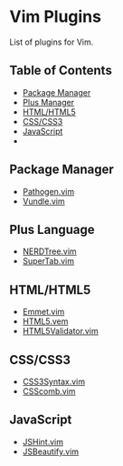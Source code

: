 # Vim Plugins

List of plugins for Vim.

## Table of Contents

* [Package Manager](#packagemanager)
* [Plus Manager](#plusmanager)
* [HTML/HTML5](#htmlhtml5)
* [CSS/CSS3](#csscss3)
* [JavaScript](#javascript)
* 

## Package Manager

* [Pathogen.vim](https://github.com/tpope/vim-pathogen)
* [Vundle.vim](https://github.com/gmarik/Vundle.vim)

## Plus Language

* [NERDTree.vim](https://github.com/scrooloose/nerdtree)
* [SuperTab.vim](https://github.com/ervandew/supertab)

## HTML/HTML5

* [Emmet.vim](https://github.com/mattn/emmet-vim)
* [HTML5.vem](https://github.com/othree/html5.vim)
* [HTML5Validator.vim](https://github.com/hokaccha/vim-html5validator)

## CSS/CSS3

* [CSS3Syntax.vim](https://github.com/hail2u/vim-css3-syntax)
* [CSScomb.vim](https://github.com/csscomb/vim-csscomb)

## JavaScript

* [JSHint.vim](https://github.com/hallettj/jslint.vim)
* [JSBeautify.vim](https://github.com/maksimr/vim-jsbeautify)

